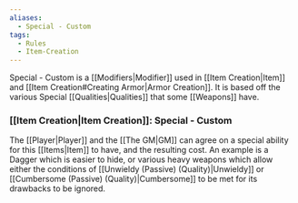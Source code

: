 ```yaml
---
aliases:
  - Special - Custom
tags:
  - Rules
  - Item-Creation
---
```

Special - Custom is a [[Modifiers|Modifier]] used in [[Item Creation|Item]] and [[Item Creation#Creating Armor|Armor Creation]]. It is based off the various Special [[Qualities|Qualities]] that some [[Weapons]] have.

### [[Item Creation|Item Creation]]: Special - Custom
The [[Player|Player]] and the [[The GM|GM]] can agree on a special ability for this [[Items|Item]] to have, and the resulting cost. An example is a Dagger which is easier to hide, or various heavy weapons which allow either the conditions of [[Unwieldy (Passive) (Quality)|Unwieldy]] or [[Cumbersome (Passive) (Quality)|Cumbersome]] to be met for its drawbacks to be ignored.
